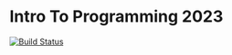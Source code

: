 # Intro To Programming 2023
[![Build Status](https://github.com/lixhappy/IntroToProgramming2023/actions/workflows/cmake.yml/badge.svg?branch=main&event=push)](https://github.com/lixhappy/GPGPUTasks2022/actions/workflows/cmake.yml)
